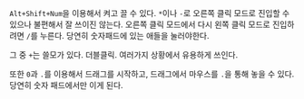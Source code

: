 `Alt+Shift+Num`을 이용해서 켜고 끌 수 있다. `*`이나 `-`로 오른쪽 클릭 모드로 진입할 수 있으나 불편해서 잘 쓰이진 않는다. 오른쪽 클릭 모드에서 다시 왼쪽 클릭 모드로 진입하려면 `/`를 누른다. 당연히 숫자패드에 있는 애들을 눌러야한다.

그 중 `+`는 쓸모가 있다. 더블클릭. 여러가지 상황에서 유용하게 쓰인다.

또한 `0`과 `.`를 이용해서 드래그를 시작하고, 드래그에서 마우스를 `.`을 통해 놓을 수 있다. 당연히 숫자 패드에서만 이게 된다.